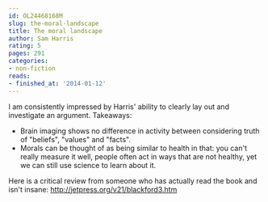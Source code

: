 ```yaml
---
id: OL24468168M
slug: the-moral-landscape
title: The moral landscape
author: Sam Harris
rating: 5
pages: 291
categories:
- non-fiction
reads:
- finished_at: '2014-01-12'
---
```

I am consistently impressed by Harris' ability to clearly lay out and investigate an argument. Takeaways:

* Brain imaging shows no difference in activity between considering truth of "beliefs", "values" and "facts".
* Morals can be thought of as being similar to health in that: you can't really measure it well, people often act in ways that are not healthy, yet we can still use science to learn about it.

Here is a critical review from someone who has actually read the book and isn't insane: <a target="_blank" rel="noopener nofollow" href="http://jetpress.org/v21/blackford3.htm">http://jetpress.org/v21/blackford3.htm</a>
